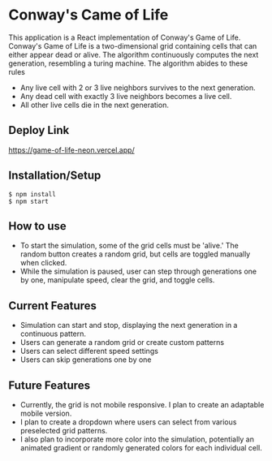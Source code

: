# Conway's Came of Life

This application is a React implementation of Conway's Game of Life.
Conway's Game of Life is a two-dimensional grid containing cells that can either appear dead or alive. The algorithm continuously computes the next generation, resembling a turing machine. The algorithm abides to these rules
- Any live cell with 2 or 3 live neighbors survives to the next generation.
- Any dead cell with exactly 3 live neighbors becomes a live cell.
- All other live cells die in the next generation.



## Deploy Link

https://game-of-life-neon.vercel.app/


## Installation/Setup

```shell
$ npm install
$ npm start
```

## How to use

- To start the simulation, some of the grid cells must be 'alive.' The random button creates a random grid, but cells are toggled manually when clicked.
- While the simulation is paused, user can step through generations one by one, manipulate speed, clear the grid, and toggle cells.

## Current Features

- Simulation can start and stop, displaying the next generation in a continuous pattern.
- Users can generate a random grid or create custom patterns
- Users can select different speed settings
- Users can skip generations one by one


## Future Features

- Currently, the grid is not mobile responsive. I plan to create an adaptable mobile version.
- I plan to create a dropdown where users can select from various preselected grid patterns.
- I also plan to incorporate more color into the simulation, potentially an animated gradient or randomly generated colors for each individual cell.
